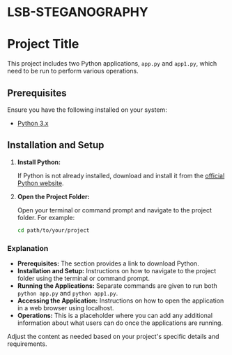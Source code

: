 # LSB-STEGANOGRAPHY

# Project Title

This project includes two Python applications, `app.py` and `app1.py`, which need to be run to perform various operations.

## Prerequisites

Ensure you have the following installed on your system:

- [Python 3.x](https://www.python.org/downloads/)

## Installation and Setup

1. **Install Python:**
   
   If Python is not already installed, download and install it from the [official Python website](https://www.python.org/downloads/).

2. **Open the Project Folder:**
   
   Open your terminal or command prompt and navigate to the project folder. For example:
   ```sh
   cd path/to/your/project

### Explanation

- **Prerequisites:** The section provides a link to download Python.
- **Installation and Setup:** Instructions on how to navigate to the project folder using the terminal or command prompt.
- **Running the Applications:** Separate commands are given to run both `python app.py` and `python app1.py`.
- **Accessing the Application:** Instructions on how to open the application in a web browser using localhost.
- **Operations:** This is a placeholder where you can add any additional information about what users can do once the applications are running.

Adjust the content as needed based on your project's specific details and requirements.

